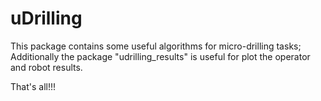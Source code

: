 # uDrilling
This package contains some useful algorithms for micro-drilling tasks;
Additionally the package "udrilling_results" is useful for plot the operator and robot results.

That's all!!!
